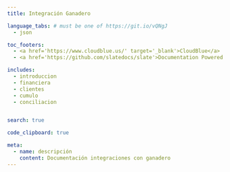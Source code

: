 ```yaml
---
title: Integración Ganadero

language_tabs: # must be one of https://git.io/vQNgJ
  - json

toc_footers:
  - <a href='https://www.cloudblue.us/' target='_blank'>CloudBlue</a>
  - <a href='https://github.com/slatedocs/slate'>Documentation Powered by Slate</a>

includes:
  - introduccion
  - financiera
  - clientes
  - cumulo
  - conciliacion


search: true

code_clipboard: true

meta:
  - name: descripción
    content: Documentación integraciones con ganadero
---
```

